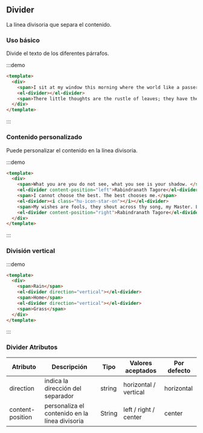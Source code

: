 ## Divider

La línea divisoria que separa el contenido.

### Uso básico

Divide el texto de los diferentes párrafos.

:::demo
```html
<template>
  <div>
    <span>I sit at my window this morning where the world like a passer-by stops for a moment, nods to me and goes.</span>
    <el-divider></el-divider>
    <span>There little thoughts are the rustle of leaves; they have their whisper of joy in my mind.</span>
  </div>
</template>
```
:::

### Contenido personalizado

Puede personalizar el contenido en la línea divisoria.


:::demo
```html
<template>
  <div>
    <span>What you are you do not see, what you see is your shadow. </span>
    <el-divider content-position="left">Rabindranath Tagore</el-divider>
    <span>I cannot choose the best. The best chooses me.</span>
    <el-divider><i class="hu-icon-star-on"></i></el-divider>
    <span>My wishes are fools, they shout across thy song, my Master. Let me but listen.</span>
    <el-divider content-position="right">Rabindranath Tagore</el-divider>
  </div>
</template>
```
:::

### División vertical

:::demo
```html
<template>
  <div>
    <span>Rain</span>
    <el-divider direction="vertical"></el-divider>
    <span>Home</span>
    <el-divider direction="vertical"></el-divider>
    <span>Grass</span>
  </div>
</template>
```
:::

### Divider Atributos
| Atributo     | Descripción        | Tipo   | Valores aceptados | Por defecto |
|-------------  |---------------- |---------------- |---------------------- |-------- |
| direction      | indica la dirección del separador | string  |          horizontal / vertical           |    horizontal     |
| content-position      | personaliza el contenido en la línea divisoria | String  |  left / right / center  |  center |
